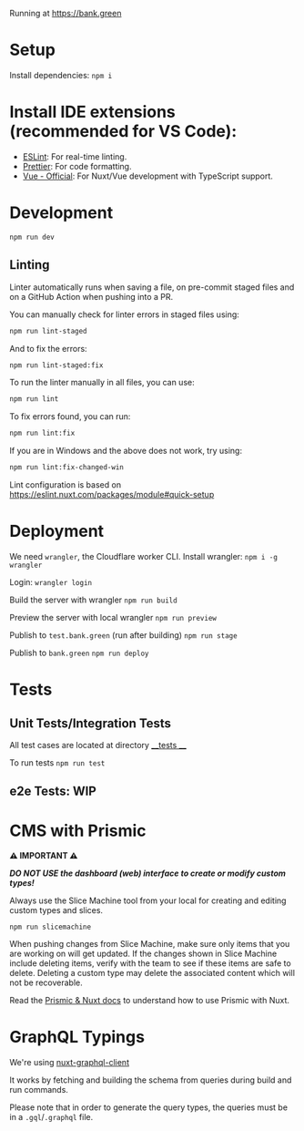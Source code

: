 Running at https://bank.green

# Setup

Install dependencies:
`npm i`

# Install IDE extensions (recommended for VS Code):
   - [ESLint](https://marketplace.visualstudio.com/items?itemName=dbaeumer.vscode-eslint): For real-time linting.
   - [Prettier](https://marketplace.visualstudio.com/items?itemName=esbenp.prettier-vscode): For code formatting.
   - [Vue - Official](https://marketplace.visualstudio.com/items?itemName=Vue.volar): For Nuxt/Vue development with TypeScript support.

# Development

`npm run dev`

## Linting

Linter automatically runs when saving a file, on pre-commit staged files and on a GitHub Action when pushing into a PR.

You can manually check for linter errors in staged files using:
```bash
npm run lint-staged
```
And to fix the errors: 
```bash
npm run lint-staged:fix
```

To run the linter manually in all files, you can use:
```bash
npm run lint
```
To fix errors found, you can run: 
```bash
npm run lint:fix
```

If you are in Windows and the above does not work, try using:
```bash
npm run lint:fix-changed-win
```

Lint configuration is based on https://eslint.nuxt.com/packages/module#quick-setup

# Deployment

We need `wrangler`, the Cloudflare worker CLI.
Install wrangler:
`npm i -g wrangler`

Login:
`wrangler login`

Build the server with wrangler
`npm run build`

Preview the server with local wrangler
`npm run preview`

Publish to `test.bank.green` (run after building)
`npm run stage`

Publish to `bank.green`
`npm run deploy`

# Tests
## Unit Tests/Integration Tests
All test cases are located at directory [__tests __](__tests__)

To run tests
`npm run test`

## e2e Tests: WIP

# CMS with Prismic

**:warning: IMPORTANT :warning:**

**_DO NOT USE the dashboard (web) interface to create or modify custom types!_**

Always use the Slice Machine tool from your local for creating and editing custom types and slices.

`npm run slicemachine`

When pushing changes from Slice Machine, make sure only items that you are working on will get updated. If the changes shown in Slice Machine include deleting items, verify with the team to see if these items are safe to delete. Deleting a custom type may delete the associated content which will not be recoverable.

Read the [Prismic & Nuxt docs](https://prismic.io/docs/nuxt) to understand how to use Prismic with Nuxt.


# GraphQL Typings
We're using [nuxt-graphql-client](https://nuxt-graphql-client.web.app/)

It works by fetching and building the schema from queries during build and run commands.

Please note that in order to generate the query types, the queries must be in a `.gql`/`.graphql` file.